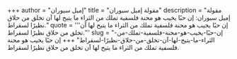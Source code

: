 +++
author = "إميل سيوران"
title = "مقولة إميل سيوران"
description = "مقولة إميل سيوران: إن حبًا يخيب هو محنة فلسفية تملك من الثراء ما يتيح لها آن تخلق من حلاق نظيرًا لسقراط."
quote = '''إن حبًا يخيب هو محنة فلسفية تملك من الثراء ما يتيح لها آن تخلق من حلاق نظيرًا لسقراط.''' 
slug = "إن-حبًا-يخيب-هو-محنة-فلسفية-تملك-من-الثراء-ما-يتيح-لها-آن-تخلق-من-حلاق-نظيرًا-لسقراط"
+++
إن حبًا يخيب هو محنة فلسفية تملك من الثراء ما يتيح لها آن تخلق من حلاق نظيرًا لسقراط.
